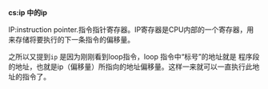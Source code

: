 **cs:ip 中的ip**

IP:instruction pointer.指令指针寄存器。IP寄存器是CPU内部的一个寄存器，用来存储将要执行的下一条指令的偏移量。

之所以又提到`ip` 是因为刚刚看到loop指令，loop 指令中“标号”的地址就是 程序段的地址，也就是ip（偏移量）所指向的地址偏移量。这样一来就可以一直执行此地址的指令了。